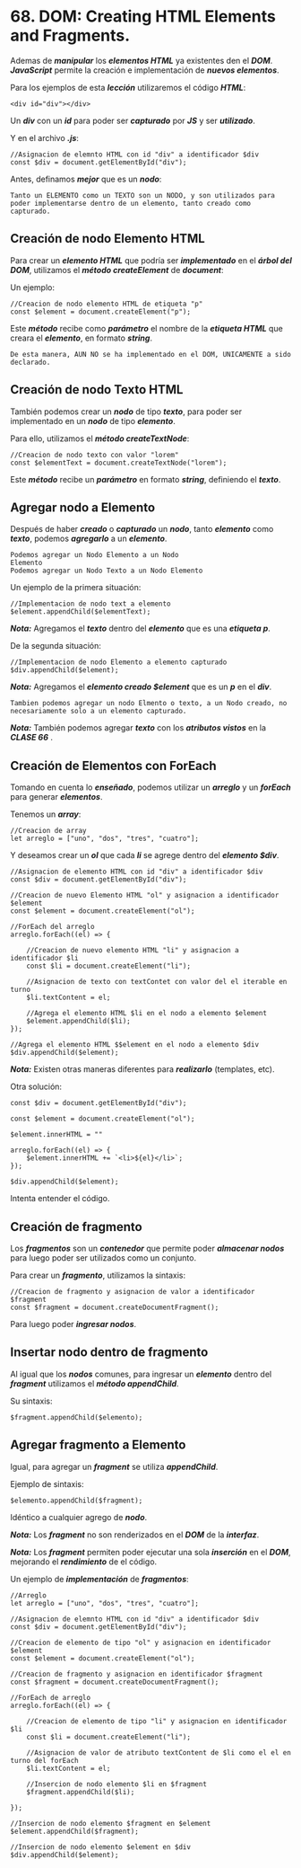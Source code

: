 # 68. DOM: Creating HTML Elements and Fragments.

Ademas de ***manipular*** los ***elementos HTML*** ya existentes den el ***DOM***. ***JavaScript*** permite la creación e implementación de ***nuevos elementos***.

Para los ejemplos de esta ***lección*** utilizaremos el código ***HTML***:

~~~
<div id="div"></div>
~~~

Un ***div*** con un ***id*** para poder ser ***capturado*** por ***JS*** y ser ***utilizado***.

Y en el archivo ***.js***:

~~~
//Asignacion de elemnto HTML con id "div" a identificador $div
const $div = document.getElementById("div");
~~~

Antes, definamos ***mejor*** que es un ***nodo***:

	Tanto un ELEMENTO como un TEXTO son un NODO, y son utilizados para poder implementarse dentro de un elemento, tanto creado como capturado.

## Creación de nodo Elemento HTML

Para crear un ***elemento HTML*** que podría ser ***implementado*** en el ***árbol del DOM***, utilizamos el ***método createElement*** de ***document***:

Un ejemplo:

~~~
//Creacion de nodo elemento HTML de etiqueta "p"
const $element = document.createElement("p");
~~~

Este ***método*** recibe como ***parámetro*** el nombre de la ***etiqueta HTML*** que creara el ***elemento***, en formato ***string***.

	De esta manera, AUN NO se ha implementado en el DOM, UNICAMENTE a sido declarado.

## Creación de nodo Texto HTML

También podemos crear un ***nodo*** de tipo ***texto***, para poder ser implementado en un ***nodo*** de tipo ***elemento***.

Para ello, utilizamos el ***método createTextNode***:

~~~
//Creacion de nodo texto con valor "lorem"
const $elementText = document.createTextNode("lorem");
~~~

Este ***método*** recibe un ***parámetro*** en formato ***string***, definiendo el ***texto***.

## Agregar nodo a Elemento

Después de haber ***creado*** o ***capturado*** un ***nodo***, tanto ***elemento*** como ***texto***, podemos ***agregarlo*** a un ***elemento***.

	Podemos agregar un Nodo Elemento a un Nodo 
	Elemento
	Podemos agregar un Nodo Texto a un Nodo Elemento

Un ejemplo de la primera situación:

~~~
//Implementacion de nodo text a elemento 
$element.appendChild($elementText);
~~~

***Nota:*** Agregamos el ***texto*** dentro del ***elemento*** que es una ***etiqueta p***.

De la segunda situación:

~~~
//Implementacion de nodo Elemento a elemento capturado 
$div.appendChild($element);
~~~

***Nota:*** Agregamos el ***elemento creado $element*** que es un ***p*** en el ***div***.

	Tambien podemos agregar un nodo Elmento o texto, a un Nodo creado, no necesariamente solo a un elemento capturado.

***Nota:*** También podemos agregar ***texto*** con los ***atributos vistos*** en la ***CLASE 66*** .

## Creación de Elementos con ForEach

Tomando en cuenta lo ***enseñado***, podemos utilizar un ***arreglo*** y un ***forEach*** para generar ***elementos***.

Tenemos un ***array***:

~~~
//Creacion de array
let arreglo = ["uno", "dos", "tres", "cuatro"];
~~~

Y deseamos crear un ***ol*** que cada ***li*** se agrege dentro del ***elemento $div***.

~~~
//Asignacion de elemento HTML con id "div" a identificador $div
const $div = document.getElementById("div");

//Creacion de nuevo Elemento HTML "ol" y asignacion a identificador $element
const $element = document.createElement("ol");

//ForEach del arreglo
arreglo.forEach((el) => {

	//Creacion de nuevo elemento HTML "li" y asignacion a identificador $li
	const $li = document.createElement("li");

	//Asignacion de texto con textContet con valor del el iterable en turno
	$li.textContent = el;

	//Agrega el elemento HTML $li en el nodo a elemento $element 
	$element.appendChild($li);
});

//Agrega el elemento HTML $$element en el nodo a elemento $div 
$div.appendChild($element);
~~~

***Nota:*** Existen otras maneras diferentes para ***realizarlo*** (templates, etc).

Otra solución:

~~~
const $div = document.getElementById("div");

const $element = document.createElement("ol");

$element.innerHTML = ""

arreglo.forEach((el) => {
	$element.innerHTML += `<li>${el}</li>`;
});

$div.appendChild($element);
~~~

Intenta entender el código.

## Creación de fragmento

Los ***fragmentos*** son un ***contenedor*** que permite poder ***almacenar nodos*** para luego poder ser utilizados como un conjunto.

Para crear un ***fragmento***, utilizamos la sintaxis:

~~~
//Creacion de fragmento y asignacion de valor a identificador $fragment 
const $fragment = document.createDocumentFragment();
~~~

Para luego poder ***ingresar nodos***.

## Insertar nodo dentro de fragmento

Al igual que los ***nodos*** comunes, para ingresar un ***elemento*** dentro del ***fragment*** utilizamos el ***método appendChild***.

Su sintaxis:

~~~
$fragment.appendChild($elemento);
~~~

## Agregar fragmento a Elemento

Igual, para agregar un ***fragment*** se utiliza ***appendChild***.

Ejemplo de sintaxis:

~~~
$elemento.appendChild($fragment);
~~~

Idéntico a cualquier agrego de ***nodo***.

***Nota:*** Los ***fragment*** no son renderizados en el ***DOM*** de la ***interfaz***.

***Nota:*** Los ***fragment*** permiten poder ejecutar una sola ***inserción*** en el ***DOM***, mejorando el ***rendimiento*** de el código.

Un ejemplo de ***implementación*** de ***fragmentos***:

~~~
//Arreglo
let arreglo = ["uno", "dos", "tres", "cuatro"];

//Asignacion de elemnto HTML con id "div" a identificador $div
const $div = document.getElementById("div");

//Creacion de elemento de tipo "ol" y asignacion en identificador $element
const $element = document.createElement("ol");

//Creacion de fragmento y asignacion en identificador $fragment
const $fragment = document.createDocumentFragment();

//ForEach de arreglo
arreglo.forEach((el) => {

	//Creacion de elemento de tipo "li" y asignacion en identificador $li
	const $li = document.createElement("li");

	//Asignacion de valor de atributo textContent de $li como el el en turno del forEach
	$li.textContent = el;

	//Insercion de nodo elemento $li en $fragment
	$fragment.appendChild($li);

});

//Insercion de nodo elemento $fragment en $element
$element.appendChild($fragment);

//Insercion de nodo elemento $element en $div
$div.appendChild($element);
~~~